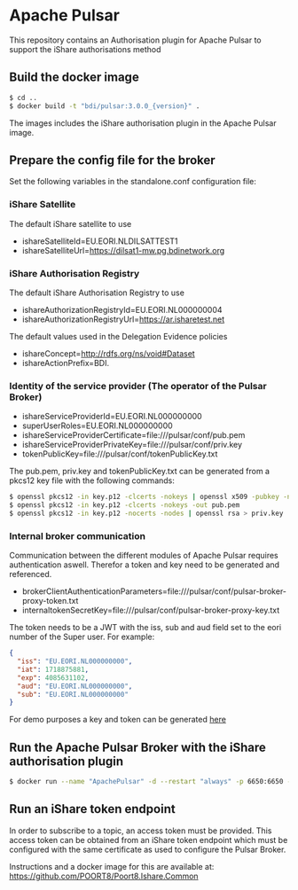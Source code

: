 
# Apache Pulsar 
This repository contains an Authorisation plugin for Apache Pulsar to support the iShare authorisations method

## Build the docker image
```bash
$ cd ..
$ docker build -t "bdi/pulsar:3.0.0_{version}" .
```
The images includes the iShare authorisation plugin in the Apache Pulsar image.

## Prepare the config file for the broker

Set the following variables in the standalone.conf configuration file:

### iShare Satellite
The default iShare satellite to use
- ishareSatelliteId=EU.EORI.NLDILSATTEST1
- ishareSatelliteUrl=https://dilsat1-mw.pg.bdinetwork.org

### iShare Authorisation Registry 
The default iShare Authorisation Registry to use
- ishareAuthorizationRegistryId=EU.EORI.NL000000004
- ishareAuthorizationRegistryUrl=https://ar.isharetest.net

The default values used in the Delegation Evidence policies
- ishareConcept=http://rdfs.org/ns/void#Dataset
- ishareActionPrefix=BDI.

### Identity of the service provider (The operator of the Pulsar Broker)
- ishareServiceProviderId=EU.EORI.NL000000000
- superUserRoles=EU.EORI.NL000000000
- ishareServiceProviderCertificate=file:///pulsar/conf/pub.pem
- ishareServiceProviderPrivateKey=file:///pulsar/conf/priv.key
- tokenPublicKey=file:///pulsar/conf/tokenPublicKey.txt

The pub.pem, priv.key and tokenPublicKey.txt can be generated from a pkcs12 key file with the following commands:
```bash
$ openssl pkcs12 -in key.p12 -clcerts -nokeys | openssl x509 -pubkey -noout -outform der | awk 'NR>2 { sub(/\r/, ""); printf "%s",last} { last=$0 }' | base64 --decode > tokenPublicKey.txt
$ openssl pkcs12 -in key.p12 -clcerts -nokeys -out pub.pem
$ openssl pkcs12 -in key.p12 -nocerts -nodes | openssl rsa > priv.key
```

### Internal broker communication
Communication between the different modules of Apache Pulsar requires authentication aswell. Therefor a token and key need to be generated and referenced.

- brokerClientAuthenticationParameters=file:///pulsar/conf/pulsar-broker-proxy-token.txt
- internaltokenSecretKey=file:///pulsar/conf/pulsar-broker-proxy-key.txt

The token needs to be a JWT with the iss, sub and aud field set to the eori number of the Super user. For example: 
```json
{
  "iss": "EU.EORI.NL000000000",
  "iat": 1718875881,
  "exp": 4085631102,
  "aud": "EU.EORI.NL000000000",
  "sub": "EU.EORI.NL000000000"
}
```
For demo purposes a key and token can be generated [here](http://jwtbuilder.jamiekurtz.com/)

## Run the Apache Pulsar Broker with the iShare authorisation plugin
```bash
$ docker run --name "ApachePulsar" -d --restart "always" -p 6650:6650 -p 8080:8080 -v /$(pwd)/volumes/data:/pulsar/data -v /$(pwd)/volumes/conf:/pulsar/conf bdi/pulsar:3.0.0_{version}
```


## Run an iShare token endpoint
In order to subscribe to a topic, an access token must be provided. This access token can be obtained from an iShare token endpoint which must be configured with the same certificate as used to configure the Pulsar Broker.

Instructions and a docker image for this are available at: https://github.com/POORT8/Poort8.Ishare.Common